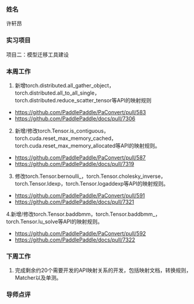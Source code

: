 ### 姓名
许轩昂

### 实习项目
项目二：模型迁移工具建设

### 本周工作

1. 新增torch.distributed.all_gather_object，torch.distributed.all_to_all_single，torch.distributed.reduce_scatter_tensor等API的映射规则

- https://github.com/PaddlePaddle/PaConvert/pull/583
- https://github.com/PaddlePaddle/docs/pull/7306

2. 新增/修改torch.Tensor.is_contiguous，torch.cuda.reset_max_memory_cached，torch.cuda.reset_max_memory_allocated等API的映射规则。

- https://github.com/PaddlePaddle/PaConvert/pull/587
- https://github.com/PaddlePaddle/docs/pull/7319

3. 修改torch.Tensor.bernoulli_，torch.Tensor.cholesky_inverse，torch.Tensor.ldexp，torch.Tensor.logaddexp等API的映射规则。

- https://github.com/PaddlePaddle/PaConvert/pull/591
- https://github.com/PaddlePaddle/docs/pull/7321

4.新增/修改torch.Tensor.baddbmm，torch.Tensor.baddbmm_，torch.Tensor.lu_solve等API的映射规则。

- https://github.com/PaddlePaddle/PaConvert/pull/592
- https://github.com/PaddlePaddle/docs/pull/7322

### 下周工作

1. 完成剩余约20个需要开发的API映射关系的开发，包括映射文档，转换规则，Matcher以及单测。


### 导师点评
